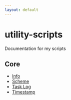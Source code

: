 ```yaml
---
layout: default
---
```


# utility-scripts

Documentation for my scripts

## Core

- [Info](core/info.md)
- [Scheme](core/scheme.md)
- [Task Log](core/task_log.md)
- [Timestamp](core/timestamp.md)
